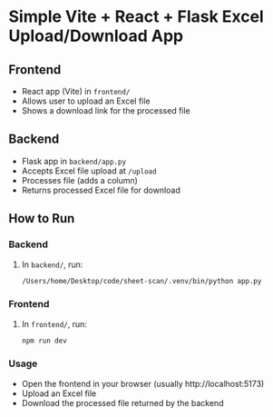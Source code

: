# Simple Vite + React + Flask Excel Upload/Download App

## Frontend

- React app (Vite) in `frontend/`
- Allows user to upload an Excel file
- Shows a download link for the processed file

## Backend

- Flask app in `backend/app.py`
- Accepts Excel file upload at `/upload`
- Processes file (adds a column)
- Returns processed Excel file for download

## How to Run

### Backend

1. In `backend/`, run:

   ```bash
   /Users/home/Desktop/code/sheet-scan/.venv/bin/python app.py
   ```

### Frontend

1. In `frontend/`, run:

   ```bash
   npm run dev
   ```

### Usage

- Open the frontend in your browser (usually http://localhost:5173)
- Upload an Excel file
- Download the processed file returned by the backend
